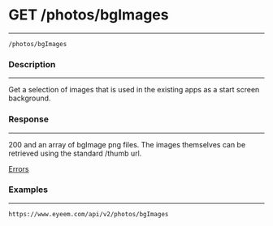 # GET /photos/bgImages       
***
`/photos/bgImages`

### Description
***
Get a selection of images that is used in the existing apps as a start screen background.


### Response
***


200 and an array of bgImage png files. The images themselves can be retrieved using the standard /thumb url. 

[Errors](../../resources/errors.md)

### Examples
***

`https://www.eyeem.com/api/v2/photos/bgImages`

 